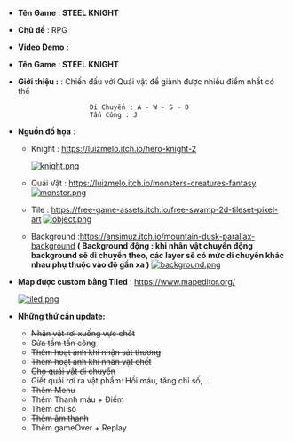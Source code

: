 * **Tên Game : STEEL KNIGHT**

* **Chủ đề** : RPG

* **Video Demo :**

* **Tên Game : STEEL KNIGHT**

* **Giới thiệu :** : Chiến đấu với Quái vật để giành được nhiều điểm nhất có thể 
                        
                        Di Chuyển : A - W - S - D
                        Tấn Công : J
                        
* **Nguồn đồ họa** : 

  - Knight <player> : https://luizmelo.itch.io/hero-knight-2
    
    [![knight.png](https://i.postimg.cc/gjB3Rkkt/knight.png)](https://postimg.cc/64n7xKZC)  

  - Quái Vật : https://luizmelo.itch.io/monsters-creatures-fantasy
    [![monster.png](https://i.postimg.cc/j5Mf0dNq/monster.png)](https://postimg.cc/G8stvRq6)
  
  - Tile : https://free-game-assets.itch.io/free-swamp-2d-tileset-pixel-art
  [![object.png](https://i.postimg.cc/MHcvC0qt/object.png)](https://postimg.cc/N2csTHyr)
  
  - Background :https://ansimuz.itch.io/mountain-dusk-parallax-background
   **( Background động : khi nhân vật chuyển động background sẽ di chuyển theo, các layer sẽ có mức di chuyển khác nhau phụ thuộc vào độ gần xa )**
   [![background.png](https://i.postimg.cc/0rR2hLt2/background.png)](https://postimg.cc/H8zgyPDf)

* **Map được custom bằng Tiled** : https://www.mapeditor.org/
                 
    [![tiled.png](https://i.postimg.cc/Vs3qYvp5/tiled.png)](https://postimg.cc/t7NZkqXH)             
* **Những thứ cần update:**
    + ~~Nhân vật rơi xuống vực chết~~
    + ~~Sửa tầm tấn công~~
    + ~~Thêm hoạt ảnh khi nhận sát thương~~
    + ~~Thêm hoạt ảnh khi nhân vật chết~~
    + ~~Cho quái vật di chuyển~~
    + Giết quái rơi ra vật phẩm: Hồi máu, tăng chỉ số, ...
    + ~~Thêm Menu~~
    + Thêm Thanh máu + Điểm
    + Thêm chỉ số
    + ~~Thêm âm thanh~~
    + Thêm gameOver + Replay
